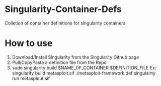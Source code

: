# Singularity-Container-Defs
Colletion of container definitions for singularity containers.

# How to use 
1) Download/Install Singularity from the Singularity Github page
2) Pull/CopyPasta a definition file from the Repo
3) sudo singularity build $NAME_OF_CONTAINER $DEFINITION_FILE
    Ex: singularity build metasploit.sif ./metasploit-framework.def
        singulairty run metasplout.sif
